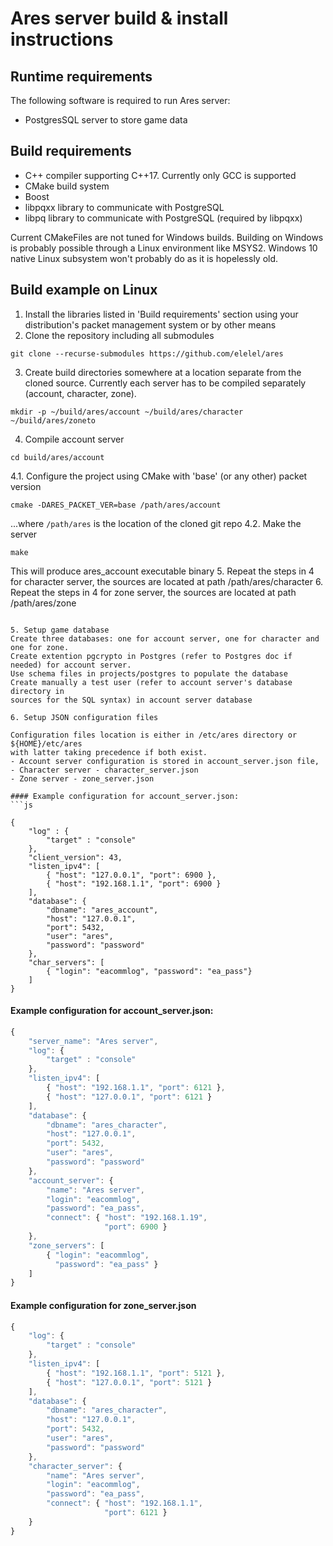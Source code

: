 # Ares server build & install instructions

## Runtime requirements

The following software is required to run Ares server:

- PostgresSQL server to store game data

## Build requirements

- C++ compiler supporting C++17. Currently only GCC is supported
- CMake build system
- Boost
- libpqxx library to communicate with PostgreSQL
- libpq library to communicate with PostgreSQL (required by libpqxx)

Current CMakeFiles are not tuned for Windows builds. Building on
Windows is probably possible through a Linux environment like MSYS2.
Windows 10 native Linux subsystem won't probably do as it is
hopelessly old.

## Build example on Linux
1. Install the libraries listed in 'Build requirements' section
using your distribution's packet management system or by other means
2. Clone the repository including all submodules
```
git clone --recurse-submodules https://github.com/elelel/ares
```
3. Create build directories somewhere at a location separate from
the cloned source. Currently each server has to be compiled separately
(account, character, zone).

```
mkdir -p ~/build/ares/account ~/build/ares/character ~/build/ares/zoneto
```

4. Compile account server
```
cd build/ares/account
```
4.1. Configure the project using CMake with 'base' (or any other) packet version
```
cmake -DARES_PACKET_VER=base /path/ares/account
```
...where ```/path/ares``` is the location of the cloned git repo
4.2. Make the server
```
make
```
This will produce ares_account executable binary
5. Repeat the steps in 4 for character server, the sources are located
at path /path/ares/character
6. Repeat the steps in 4 for zone server, the sources are located
at path /path/ares/zone
```

5. Setup game database
Create three databases: one for account server, one for character and one for zone.
Create extention pgcrypto in Postgres (refer to Postgres doc if needed) for account server.
Use schema files in projects/postgres to populate the database
Create manually a test user (refer to account server's database directory in
sources for the SQL syntax) in account server database

6. Setup JSON configuration files

Configuration files location is either in /etc/ares directory or ${HOME}/etc/ares
with latter taking precedence if both exist.
- Account server configuration is stored in account_server.json file,
- Character server - character_server.json
- Zone server - zone_server.json

#### Example configuration for account_server.json:
```js

{
    "log" : {
        "target" : "console"
    },
    "client_version": 43,
    "listen_ipv4": [
        { "host": "127.0.0.1", "port": 6900 },
        { "host": "192.168.1.1", "port": 6900 }
    ],
    "database": {
        "dbname": "ares_account",
        "host": "127.0.0.1",
        "port": 5432,
        "user": "ares",
        "password": "password"
    },
    "char_servers": [
        { "login": "eacommlog", "password": "ea_pass"}
    ]
}
```

#### Example configuration for account_server.json:
```js
{
    "server_name": "Ares server",
    "log": {
        "target" : "console"
    },
    "listen_ipv4": [
        { "host": "192.168.1.1", "port": 6121 },
        { "host": "127.0.0.1", "port": 6121 }
    ],
    "database": {
        "dbname": "ares_character",
        "host": "127.0.0.1",
        "port": 5432,
        "user": "ares",
        "password": "password"
    },
    "account_server": {
        "name": "Ares server", 
        "login": "eacommlog",
        "password": "ea_pass",
        "connect": { "host": "192.168.1.19",
                     "port": 6900 }
    },
    "zone_servers": [
        { "login": "eacommlog",
          "password": "ea_pass" }
    ]
}

```

#### Example configuration for zone_server.json
```js
{
    "log": {
        "target" : "console"
    },
    "listen_ipv4": [
        { "host": "192.168.1.1", "port": 5121 },
        { "host": "127.0.0.1", "port": 5121 }
    ],
    "database": {
        "dbname": "ares_character",
        "host": "127.0.0.1",
        "port": 5432,
        "user": "ares",
        "password": "password"
    },
    "character_server": {
        "name": "Ares server", 
        "login": "eacommlog",
        "password": "ea_pass",
        "connect": { "host": "192.168.1.1",
                     "port": 6121 }
    }
}

```
